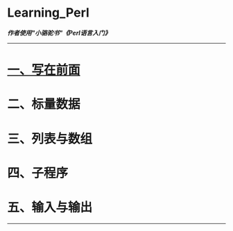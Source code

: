 # Learning_Perl

***作者使用"小骆驼书"《Perl语言入门》***

---
# [一、写在前面](/Articles/Chapter_1)
# 二、标量数据
# 三、列表与数组
# 四、子程序
# 五、输入与输出
---

